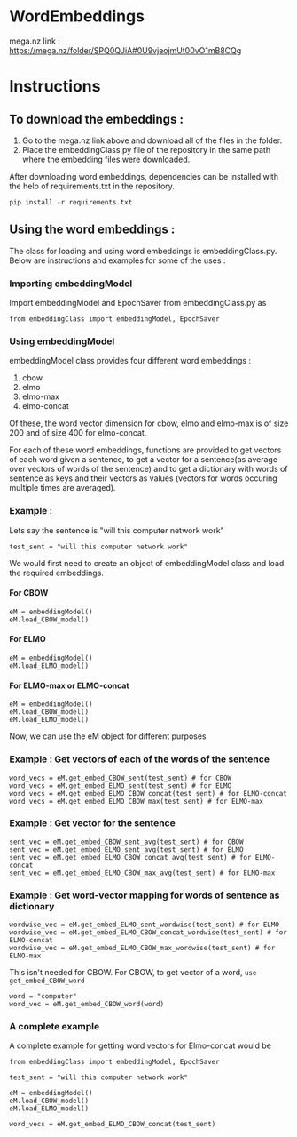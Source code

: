 # WordEmbeddings

mega.nz link : https://mega.nz/folder/SPQ0QJiA#0U9vjeojmUt00vO1mB8CQg



# Instructions

## To download the embeddings :
1. Go to the mega.nz link above and download all of the files in the folder.
2. Place the embeddingClass.py file of the repository in the same path where the embedding files were downloaded.


After downloading word embeddings, dependencies can be installed with the help of requirements.txt in the repository.

```
pip install -r requirements.txt
```


## Using the word embeddings : 

The class for loading and using word embeddings is embeddingClass.py. Below are instructions and examples for some of the uses : 

### Importing embeddingModel

Import embeddingModel and EpochSaver from embeddingClass.py as

```
from embeddingClass import embeddingModel, EpochSaver
```


### Using embeddingModel

embeddingModel class provides four different word embeddings : 
1. cbow
2. elmo
3. elmo-max
4. elmo-concat

Of these, the word vector dimension for cbow, elmo and elmo-max is of size 200 and of size 400 for elmo-concat.

For each of these word embeddings, functions are provided to get vectors of each word given a sentence, to get a vector for a sentence(as average over vectors of words of the sentence) and to get a dictionary with words of sentence as keys and their vectors as values (vectors for words occuring multiple times are averaged).


### Example : 

Lets say the sentence is "will this computer network work"

```
test_sent = "will this computer network work"
```

We would first need to create an object of embeddingModel class and load the required embeddings.

#### For CBOW
```
eM = embeddingModel()
eM.load_CBOW_model()
```

#### For ELMO
```
eM = embeddingModel()
eM.load_ELMO_model()
```

#### For ELMO-max or ELMO-concat
```
eM = embeddingModel()
eM.load_CBOW_model()
eM.load_ELMO_model()
```


Now, we can use the eM object for different purposes

### Example : Get vectors of each of the words of the sentence

```
word_vecs = eM.get_embed_CBOW_sent(test_sent) # for CBOW
word_vecs = eM.get_embed_ELMO_sent(test_sent) # for ELMO
word_vecs = eM.get_embed_ELMO_CBOW_concat(test_sent) # for ELMO-concat
word_vecs = eM.get_embed_ELMO_CBOW_max(test_sent) # for ELMO-max
```

### Example : Get vector for the sentence
```
sent_vec = eM.get_embed_CBOW_sent_avg(test_sent) # for CBOW
sent_vec = eM.get_embed_ELMO_sent_avg(test_sent) # for ELMO
sent_vec = eM.get_embed_ELMO_CBOW_concat_avg(test_sent) # for ELMO-concat
sent_vec = eM.get_embed_ELMO_CBOW_max_avg(test_sent) # for ELMO-max
```

### Example : Get word-vector mapping for words of sentence as dictionary
```
wordwise_vec = eM.get_embed_ELMO_sent_wordwise(test_sent) # for ELMO
wordwise_vec = eM.get_embed_ELMO_CBOW_concat_wordwise(test_sent) # for ELMO-concat
wordwise_vec = eM.get_embed_ELMO_CBOW_max_wordwise(test_sent) # for ELMO-max
```

This isn't needed for CBOW. For CBOW, to get vector of a word, `use get_embed_CBOW_word`
```
word = "computer"
word_vec = eM.get_embed_CBOW_word(word)

```

### A complete example

A complete example for getting word vectors for Elmo-concat would be 

```
from embeddingClass import embeddingModel, EpochSaver

test_sent = "will this computer network work"

eM = embeddingModel()
eM.load_CBOW_model()
eM.load_ELMO_model()

word_vecs = eM.get_embed_ELMO_CBOW_concat(test_sent)
```
